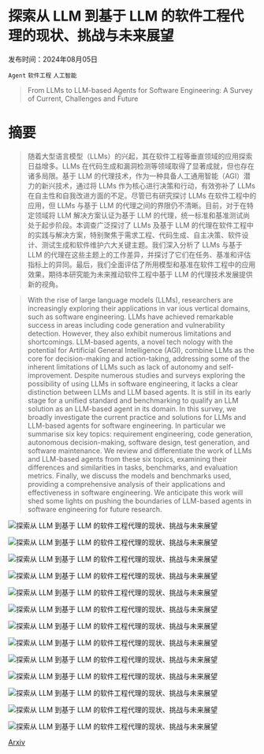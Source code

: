 # 探索从 LLM 到基于 LLM 的软件工程代理的现状、挑战与未来展望

发布时间：2024年08月05日

`Agent` `软件工程` `人工智能`

> From LLMs to LLM-based Agents for Software Engineering: A Survey of Current, Challenges and Future

# 摘要

> 随着大型语言模型（LLMs）的兴起，其在软件工程等垂直领域的应用探索日益增多。LLMs 在代码生成和漏洞检测等领域取得了显著成就，但也存在诸多局限。基于 LLM 的代理技术，作为一种具备人工通用智能（AGI）潜力的新兴技术，通过将 LLMs 作为核心进行决策和行动，有效弥补了 LLMs 在自主性和自我改进方面的不足。尽管已有研究探讨 LLMs 在软件工程中的应用，但 LLMs 与基于 LLM 的代理之间的界限仍不清晰。目前，对于在特定领域将 LLM 解决方案认证为基于 LLM 的代理，统一标准和基准测试尚处于起步阶段。本调查广泛探讨了 LLMs 及基于 LLM 的代理在软件工程中的实践与解决方案，特别聚焦于需求工程、代码生成、自主决策、软件设计、测试生成和软件维护六大关键主题。我们深入分析了 LLMs 与基于 LLM 的代理在这些主题上的工作差异，并探讨了它们在任务、基准和评估指标上的异同。最后，我们全面评估了所用模型和基准在软件工程中的应用效果，期待本研究能为未来推动软件工程中基于 LLM 的代理技术发展提供新的视角。

> With the rise of large language models (LLMs), researchers are increasingly exploring their applications in var ious vertical domains, such as software engineering. LLMs have achieved remarkable success in areas including code generation and vulnerability detection. However, they also exhibit numerous limitations and shortcomings. LLM-based agents, a novel tech nology with the potential for Artificial General Intelligence (AGI), combine LLMs as the core for decision-making and action-taking, addressing some of the inherent limitations of LLMs such as lack of autonomy and self-improvement. Despite numerous studies and surveys exploring the possibility of using LLMs in software engineering, it lacks a clear distinction between LLMs and LLM based agents. It is still in its early stage for a unified standard and benchmarking to qualify an LLM solution as an LLM-based agent in its domain. In this survey, we broadly investigate the current practice and solutions for LLMs and LLM-based agents for software engineering. In particular we summarise six key topics: requirement engineering, code generation, autonomous decision-making, software design, test generation, and software maintenance. We review and differentiate the work of LLMs and LLM-based agents from these six topics, examining their differences and similarities in tasks, benchmarks, and evaluation metrics. Finally, we discuss the models and benchmarks used, providing a comprehensive analysis of their applications and effectiveness in software engineering. We anticipate this work will shed some lights on pushing the boundaries of LLM-based agents in software engineering for future research.

![探索从 LLM 到基于 LLM 的软件工程代理的现状、挑战与未来展望](../../../paper_images/2408.02479/year.png)

![探索从 LLM 到基于 LLM 的软件工程代理的现状、挑战与未来展望](../../../paper_images/2408.02479/paperDistribution2.png)

![探索从 LLM 到基于 LLM 的软件工程代理的现状、挑战与未来展望](../../../paper_images/2408.02479/data_aug2.png)

![探索从 LLM 到基于 LLM 的软件工程代理的现状、挑战与未来展望](../../../paper_images/2408.02479/userStoryComp2.png)

![探索从 LLM 到基于 LLM 的软件工程代理的现状、挑战与未来展望](../../../paper_images/2408.02479/codeGenGraph.png)

![探索从 LLM 到基于 LLM 的软件工程代理的现状、挑战与未来展望](../../../paper_images/2408.02479/Expel.png)

![探索从 LLM 到基于 LLM 的软件工程代理的现状、挑战与未来展望](../../../paper_images/2408.02479/testGen3.png)

![探索从 LLM 到基于 LLM 的软件工程代理的现状、挑战与未来展望](../../../paper_images/2408.02479/maint4.png)

![探索从 LLM 到基于 LLM 的软件工程代理的现状、挑战与未来展望](../../../paper_images/2408.02479/cloud4.png)

![探索从 LLM 到基于 LLM 的软件工程代理的现状、挑战与未来展望](../../../paper_images/2408.02479/x1.png)

![探索从 LLM 到基于 LLM 的软件工程代理的现状、挑战与未来展望](../../../paper_images/2408.02479/piechart.png)

![探索从 LLM 到基于 LLM 的软件工程代理的现状、挑战与未来展望](../../../paper_images/2408.02479/benchmark2.png)

![探索从 LLM 到基于 LLM 的软件工程代理的现状、挑战与未来展望](../../../paper_images/2408.02479/metricsChart.png)

[Arxiv](https://arxiv.org/abs/2408.02479)
